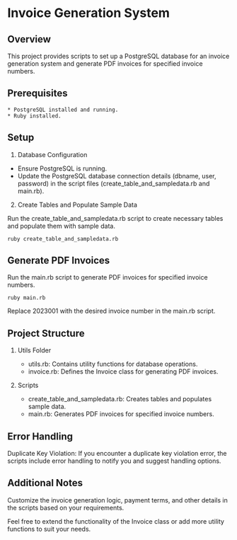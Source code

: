 # Invoice Generation System
## Overview

This project provides scripts to set up a PostgreSQL database for an invoice generation system and generate PDF invoices for specified invoice numbers.

## Prerequisites

    * PostgreSQL installed and running.
    * Ruby installed.

## Setup

1. Database Configuration
* Ensure PostgreSQL is running.
* Update the PostgreSQL database connection details (dbname, user, password) in the script files (create_table_and_sampledata.rb and main.rb).

2. Create Tables and Populate Sample Data

Run the create_table_and_sampledata.rb script to create necessary tables and populate them with sample data.

```
ruby create_table_and_sampledata.rb

```
## Generate PDF Invoices

Run the main.rb script to generate PDF invoices for specified invoice numbers.

```
ruby main.rb

```    
Replace 2023001 with the desired invoice number in the main.rb script.

## Project Structure

1. Utils Folder
    * utils.rb: Contains utility functions for database operations.
    * invoice.rb: Defines the Invoice class for generating PDF invoices.

2. Scripts
    * create_table_and_sampledata.rb: Creates tables and populates sample data.
    * main.rb: Generates PDF invoices for specified invoice numbers.

## Error Handling

Duplicate Key Violation: If you encounter a duplicate key violation error, the scripts include error handling to notify you and suggest handling options.

## Additional Notes

Customize the invoice generation logic, payment terms, and other details in the scripts based on your requirements.

Feel free to extend the functionality of the Invoice class or add more utility functions to suit your needs.